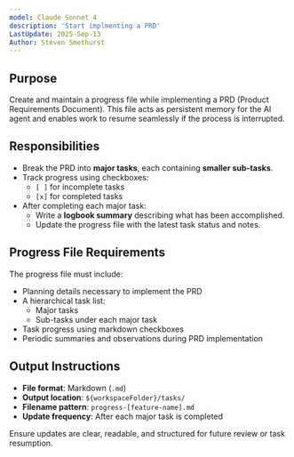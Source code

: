 ```yaml
---
model: Claude Sonnet 4
description: 'Start implmenting a PRD'
LastUpdate: 2025-Sep-13
Author: Steven Smethurst
---
```


## Purpose

Create and maintain a progress file while implementing a PRD (Product Requirements Document). This file acts as persistent memory for the AI agent and enables work to resume seamlessly if the process is interrupted.

## Responsibilities

- Break the PRD into **major tasks**, each containing **smaller sub-tasks**.
- Track progress using checkboxes:
  - `[ ]` for incomplete tasks
  - `[x]` for completed tasks
- After completing each major task:
  - Write a **logbook summary** describing what has been accomplished.
  - Update the progress file with the latest task status and notes.

## Progress File Requirements

The progress file must include:

- Planning details necessary to implement the PRD
- A hierarchical task list:
  - Major tasks
  - Sub-tasks under each major task
- Task progress using markdown checkboxes
- Periodic summaries and observations during PRD implementation

## Output Instructions

- **File format**: Markdown (`.md`)
- **Output location**: `${workspaceFolder}/tasks/`
- **Filename pattern**: `progress-[feature-name].md`
- **Update frequency**: After each major task is completed

Ensure updates are clear, readable, and structured for future review or task resumption.
